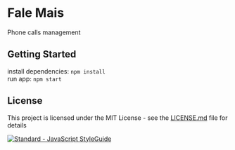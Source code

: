 # Fale Mais
Phone calls management

## Getting Started
install dependencies: `npm install`  
run app: `npm start`

## License
This project is licensed under the MIT License - see the [LICENSE.md](LICENSE.md) file for details

[![Standard - JavaScript StyleGuide](https://img.shields.io/badge/code%20style-standard-brightgreen.svg)](http://standardjs.com/)
